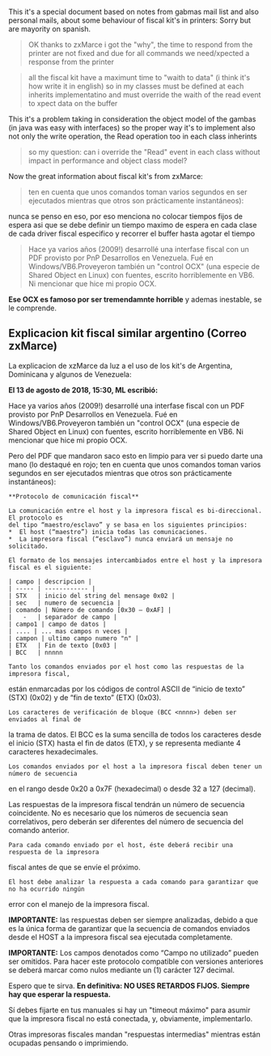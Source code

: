 
This it's a special document based on notes from gabmas mail list and 
also personal mails, about some behaviour of fiscal kit's in printers:
Sorry but are mayority on spanish.

> OK thanks to zxMarce i got the "why", the time to respond from the printer are not fixed
and due for all commands we need/xpected a response from the printer

> all the fiscal kit have a maximunt time to "waith to data" (i think it's how write it in english)
so in my classes must be defined at each inherits implementatino and must override the waith of the
read event to xpect data on the buffer

This it's a problem taking in consideration the object model of the gambas (in java was easy with interfaces)
so the proper way it's to implement also not only the write operation, the Read operation too in each class inherints

> so my question: can i override the "Read" event in each class without impact in performance and object class model?

Now the great information about fiscal kit's from zxMarce:

>   ten en cuenta que unos comandos toman varios segundos 
en ser ejecutados mientras que otros son prácticamente instantáneos):

nunca se penso en eso, por eso menciona no colocar tiempos fijos de espera
asi que se debe definir un tiempo maximo de espera en cada clase de cada driver fiscal especifico
y recorrer el buffer hasta agotar el tiempo


> Hace ya varios años (2009!) desarrollé una interfase fiscal con un PDF provisto por PnP Desarrollos 
en Venezuela. Fué en Windows/VB6.Proveyeron también un "control OCX" (una especie de Shared Object 
en Linux) con fuentes, escrito horriblemente en VB6. Ni mencionar que hice mi propio OCX.

**Ese OCX es famoso por ser tremendamnte horrible** y ademas inestable, se le comprende.

## Explicacion kit fiscal similar argentino (Correo zxMarce)

La explicacion de xzMarce da luz a el uso de los kit's de Argentina, Dominicana y algunos de Venezuela:

**El 13 de agosto de 2018, 15:30, ML<zxMarce> escribió:**

Hace ya varios años (2009!) desarrollé una interfase fiscal con un PDF provisto por PnP Desarrollos 
en Venezuela. Fué en Windows/VB6.Proveyeron también un "control OCX" (una especie de Shared Object 
en Linux) con fuentes, escrito horriblemente en VB6. Ni mencionar que hice mi propio OCX.

Pero del PDF que mandaron saco esto en limpio para ver si puedo darte una mano (lo destaqué en rojo; 
ten en cuenta que unos comandos toman varios segundos en ser ejecutados mientras que otros son 
prácticamente instantáneos):

    **Protocolo de comunicación fiscal**
    
    La comunicación entre el host y la impresora fiscal es bi-direccional. El protocolo es 
    del tipo “maestro/esclavo” y se basa en los siguientes principios:
    *  El host (“maestro”) inicia todas las comunicaciones.
    *  La impresora fiscal (“esclavo”) nunca enviará un mensaje no solicitado.
    
    El formato de los mensajes intercambiados entre el host y la impresora fiscal es el siguiente:

    | campo | descripcion |
    | ----- | ------------ |
    | STX   | inicio del string del mensage 0x02 |
    | sec   | numero de secuencia |
    | comando | Número de comando [0x30 – 0xAF] |
    |   -   | separador de campo |
    | campo1 | campo de datos |
    | .... | ... mas campos n veces |
    | campon | ultimo campo numero "n" |
    | ETX   | Fin de texto [0x03 |
    | BCC   | nnnnn

    Tanto los comandos enviados por el host como las respuestas de la impresora fiscal, 
están enmarcadas por los códigos de control ASCII de “inicio de texto” (STX) (0x02) y de 
“fin de texto” (ETX) (0x03).

    Los caracteres de verificación de bloque (BCC <nnnn>) deben ser enviados al final de 
la trama de datos. El BCC <nnnn> es la suma sencilla de todos los caracteres desde el 
inicio (STX) hasta el fin de datos (ETX), y se representa mediante 4 caracteres hexadecimales.

    Los comandos enviados por el host a la impresora fiscal deben tener un número de secuencia 
en el rango desde 0x20 a 0x7F (hexadecimal) o desde 32 a 127 (decimal). 

Las respuestas de la impresora fiscal tendrán un número de secuencia coincidente. 
No es necesario que los números de secuencia sean correlativos, pero deberán ser 
diferentes del número de secuencia del comando anterior.

    Para cada comando enviado por el host, éste deberá recibir una respuesta de la impresora 
fiscal antes de que se envíe el próximo.

    El host debe analizar la respuesta a cada comando para garantizar que no ha ocurrido ningún 
error con el manejo de la impresora fiscal.

**IMPORTANTE:** las respuestas deben ser siempre analizadas, debido a que es la única forma 
de garantizar que la secuencia de comandos enviados desde el HOST a la impresora fiscal sea 
ejecutada completamente.

**IMPORTANTE:** Los campos denotados como “Campo no utilizado” pueden ser omitidos. Para hacer 
este protocolo compatible con versiones anteriores se deberá marcar como nulos mediante un (1) 
carácter 127 decimal.


Espero que te sirva. **En definitiva: NO USES RETARDOS FIJOS. Siempre hay que esperar la respuesta.**

Sí debes fijarte en tus manuales si hay un "timeout máximo" para asumir que la impresora fiscal 
no está conectada, y, obviamente, implementarlo.

Otras impresoras fiscales mandan "respuestas intermedias" mientras están ocupadas pensando 
o imprimiendo.
